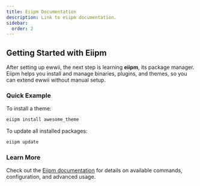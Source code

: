 ```yaml
---
title: Eiipm Documentation
description: Link to eiipm documentation.
sidebar:
  order: 2
---
```


## Getting Started with Eiipm

After setting up ewwii, the next step is learning **eiipm**, its package manager.  
Eiipm helps you install and manage binaries, plugins, and themes, so you can extend ewwii without manual setup.

### Quick Example

To install a theme:

```bash
eiipm install awesome_theme
```

To update all installed packages:

```bash
eiipm update
```

### Learn More

Check out the [Eiipm documentation](https://ewwii-sh.github.io/eiipm) for details on available commands, configuration, and advanced usage.
